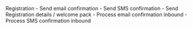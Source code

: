 Registration
	- Send email confirmation
	- Send SMS confirmation 
	- Send Registration details / welcome pack
	- Process email confirmation inbound
	- Process SMS confirmation inbound
